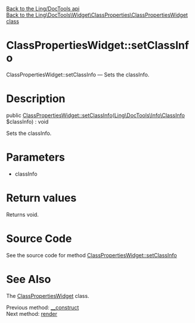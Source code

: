 [Back to the Ling/DocTools api](https://github.com/lingtalfi/DocTools/blob/master/doc/api/Ling/DocTools.md)<br>
[Back to the Ling\DocTools\Widget\ClassProperties\ClassPropertiesWidget class](https://github.com/lingtalfi/DocTools/blob/master/doc/api/Ling/DocTools/Widget/ClassProperties/ClassPropertiesWidget.md)


ClassPropertiesWidget::setClassInfo
================



ClassPropertiesWidget::setClassInfo — Sets the classInfo.




Description
================


public [ClassPropertiesWidget::setClassInfo](https://github.com/lingtalfi/DocTools/blob/master/doc/api/Ling/DocTools/Widget/ClassProperties/ClassPropertiesWidget/setClassInfo.md)([Ling\DocTools\Info\ClassInfo](https://github.com/lingtalfi/DocTools/blob/master/doc/api/Ling/DocTools/Info/ClassInfo.md) $classInfo) : void




Sets the classInfo.




Parameters
================


- classInfo

    


Return values
================

Returns void.








Source Code
===========
See the source code for method [ClassPropertiesWidget::setClassInfo](https://github.com/lingtalfi/DocTools/blob/master/Widget/ClassProperties/ClassPropertiesWidget.php#L46-L49)


See Also
================

The [ClassPropertiesWidget](https://github.com/lingtalfi/DocTools/blob/master/doc/api/Ling/DocTools/Widget/ClassProperties/ClassPropertiesWidget.md) class.

Previous method: [__construct](https://github.com/lingtalfi/DocTools/blob/master/doc/api/Ling/DocTools/Widget/ClassProperties/ClassPropertiesWidget/__construct.md)<br>Next method: [render](https://github.com/lingtalfi/DocTools/blob/master/doc/api/Ling/DocTools/Widget/ClassProperties/ClassPropertiesWidget/render.md)<br>

